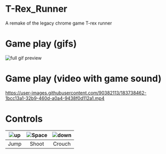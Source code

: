 # T-Rex_Runner

A remake of the legacy chrome game T-rex runner

# Game play (gifs)
![full gif preview](https://user-images.githubusercontent.com/90382113/183738289-14ac61c6-aea5-4078-b7f0-dbafcc1b0cf2.gif)

# Game play (video with game sound)
https://user-images.githubusercontent.com/90382113/183738462-1bcc13a1-32b9-460d-a0a4-9438f0d112a1.mp4

# Controls
![up](https://user-images.githubusercontent.com/90382113/183742751-5fd65b8c-b2c8-401a-a67f-16dc887e9a52.png) | ![Space](https://user-images.githubusercontent.com/90382113/183743392-be5f59ac-7814-4e5b-b46c-5985f66dd42b.png) | ![down](https://user-images.githubusercontent.com/90382113/183742754-54a6eeb0-5f25-4f3f-82fd-d8d00d4b30bc.png)
:-------------------------:|:------------:|:-----------:
Jump |Shoot | Crouch

